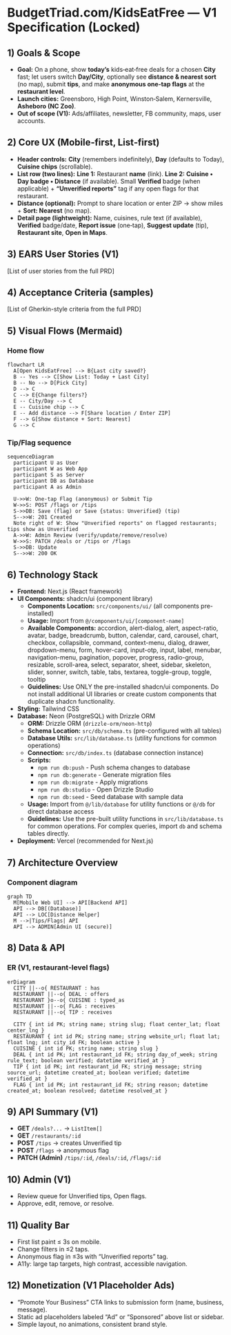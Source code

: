 # BudgetTriad.com/KidsEatFree — V1 Specification (Locked)

## 1) Goals & Scope
- **Goal:** On a phone, show **today’s** kids‑eat‑free deals for a chosen **City** fast; let users switch **Day/City**, optionally see **distance & nearest sort** (no map), submit **tips**, and make **anonymous one‑tap flags** at the **restaurant level**.
- **Launch cities:** Greensboro, High Point, Winston‑Salem, Kernersville, **Asheboro (NC Zoo)**.
- **Out of scope (V1):** Ads/affiliates, newsletter, FB community, maps, user accounts.

## 2) Core UX (Mobile‑first, List‑first)
- **Header controls:** **City** (remembers indefinitely), **Day** (defaults to Today), **Cuisine chips** (scrollable).
- **List row (two lines):**
  **Line 1:** Restaurant **name** (link).
  **Line 2:** **Cuisine • Day badge • Distance** (if available).
  Small **Verified** badge (when applicable) + **“Unverified reports”** tag if any open flags for that restaurant.
- **Distance (optional):** Prompt to share location or enter ZIP → show miles + **Sort: Nearest** (no map).
- **Detail page (lightweight):** Name, cuisines, rule text (if available), **Verified** badge/date, **Report issue** (one‑tap), **Suggest update** (tip), **Restaurant site**, **Open in Maps**.

## 3) EARS User Stories (V1)
[List of user stories from the full PRD]

## 4) Acceptance Criteria (samples)
[List of Gherkin-style criteria from the full PRD]

## 5) Visual Flows (Mermaid)
### Home flow
```mermaid
flowchart LR
  A[Open KidsEatFree] --> B{Last city saved?}
  B -- Yes --> C[Show List: Today + Last City]
  B -- No --> D[Pick City]
  D --> C
  C --> E{Change filters?}
  E -- City/Day --> C
  E -- Cuisine chip --> C
  E -- Add distance --> F[Share location / Enter ZIP]
  F --> G[Show distance + Sort: Nearest]
  G --> C
```

### Tip/Flag sequence
```mermaid
sequenceDiagram
  participant U as User
  participant W as Web App
  participant S as Server
  participant DB as Database
  participant A as Admin

  U->>W: One-tap Flag (anonymous) or Submit Tip
  W->>S: POST /flags or /tips
  S->>DB: Save (flag) or Save {status: Unverified} (tip)
  S-->>W: 201 Created
  Note right of W: Show "Unverified reports" on flagged restaurants; tips show as Unverified
  A->>W: Admin Review (verify/update/remove/resolve)
  W->>S: PATCH /deals or /tips or /flags
  S->>DB: Update
  S-->>W: 200 OK
```

## 6) Technology Stack
- **Frontend:** Next.js (React framework)
- **UI Components:** shadcn/ui (component library)
  - **Components Location:** `src/components/ui/` (all components pre-installed)
  - **Usage:** Import from `@/components/ui/[component-name]`
  - **Available Components:** accordion, alert-dialog, alert, aspect-ratio, avatar, badge, breadcrumb, button, calendar, card, carousel, chart, checkbox, collapsible, command, context-menu, dialog, drawer, dropdown-menu, form, hover-card, input-otp, input, label, menubar, navigation-menu, pagination, popover, progress, radio-group, resizable, scroll-area, select, separator, sheet, sidebar, skeleton, slider, sonner, switch, table, tabs, textarea, toggle-group, toggle, tooltip
  - **Guidelines:** Use ONLY the pre-installed shadcn/ui components. Do not install additional UI libraries or create custom components that duplicate shadcn functionality.
- **Styling:** Tailwind CSS
- **Database:** Neon (PostgreSQL) with Drizzle ORM
  - **ORM:** Drizzle ORM (`drizzle-orm/neon-http`)
  - **Schema Location:** `src/db/schema.ts` (pre-configured with all tables)
  - **Database Utils:** `src/lib/database.ts` (utility functions for common operations)
  - **Connection:** `src/db/index.ts` (database connection instance)
  - **Scripts:**
    - `npm run db:push` - Push schema changes to database
    - `npm run db:generate` - Generate migration files
    - `npm run db:migrate` - Apply migrations
    - `npm run db:studio` - Open Drizzle Studio
    - `npm run db:seed` - Seed database with sample data
  - **Usage:** Import from `@/lib/database` for utility functions or `@/db` for direct database access
  - **Guidelines:** Use the pre-built utility functions in `src/lib/database.ts` for common operations. For complex queries, import `db` and schema tables directly.
- **Deployment:** Vercel (recommended for Next.js)

## 7) Architecture Overview
### Component diagram
```mermaid
graph TD
  M[Mobile Web UI] --> API[Backend API]
  API --> DB[(Database)]
  API --> LOC[Distance Helper]
  M -->|Tips/Flags| API
  API --> ADMIN[Admin UI (secure)]
```

## 8) Data & API
### ER (V1, restaurant‑level flags)
```mermaid
erDiagram
  CITY ||--o{ RESTAURANT : has
  RESTAURANT ||--o{ DEAL : offers
  RESTAURANT }o--o{ CUISINE : typed_as
  RESTAURANT ||--o{ FLAG : receives
  RESTAURANT ||--o{ TIP : receives

  CITY { int id PK; string name; string slug; float center_lat; float center_lng }
  RESTAURANT { int id PK; string name; string website_url; float lat; float lng; int city_id FK; boolean active }
  CUISINE { int id PK; string name; string slug }
  DEAL { int id PK; int restaurant_id FK; string day_of_week; string rule_text; boolean verified; datetime verified_at }
  TIP { int id PK; int restaurant_id FK; string message; string source_url; datetime created_at; boolean verified; datetime verified_at }
  FLAG { int id PK; int restaurant_id FK; string reason; datetime created_at; boolean resolved; datetime resolved_at }
```

## 9) API Summary (V1)
- **GET** `/deals?...` → `ListItem[]`
- **GET** `/restaurants/:id`
- **POST** `/tips` → creates Unverified tip
- **POST** `/flags` → anonymous flag
- **PATCH (Admin)** `/tips/:id`, `/deals/:id`, `/flags/:id`

## 10) Admin (V1)
- Review queue for Unverified tips, Open flags.
- Approve, edit, remove, or resolve.

## 11) Quality Bar
- First list paint ≤ 3s on mobile.
- Change filters in ≤2 taps.
- Anonymous flag in ≤3s with “Unverified reports” tag.
- A11y: large tap targets, high contrast, accessible navigation.

## 12) Monetization (V1 Placeholder Ads)
- “Promote Your Business” CTA links to submission form (name, business, message).
- Static ad placeholders labeled “Ad” or “Sponsored” above list or sidebar.
- Simple layout, no animations, consistent brand style.